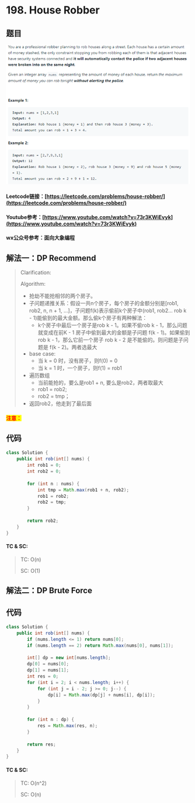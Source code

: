 # 198. House Robber

## 题目

![](<../../.gitbook/assets/image (111).png>)

#### Leetcode链接：[https://leetcode.com/problems/house-robber/](https://leetcode.com/problems/house-robber/)

#### Youtube参考：[https://www.youtube.com/watch?v=73r3KWiEvyk](https://www.youtube.com/watch?v=73r3KWiEvyk)

#### wx公众号参考：面向大象编程

## 解法一：DP Recommend

> Clarification:&#x20;
>
> Algorithm:&#x20;
>
> * 抢劫不能抢相邻的两个房子。
> * 子问题递推关系：假设一共n个房子，每个房子的金额分别是\[rob1, rob2, n, n + 1, ...]，子问题f(k)表示偷前k个房子中(rob1, rob2... rob k - 1)能偷到的最大金额。那么偷k个房子有两种解法：
>   * k个房子中最后一个房子是rob k - 1。如果不偷rob k - 1，那么问题就变成在前K - 1 房子中偷到最大的金额是子问题 f(k - 1)。如果偷到 rob k - 1，那么它前一个房子 rob k - 2 是不能偷的。则问题是子问题是 f(k - 2)。两者选最大
> * base case:&#x20;
>   * 当 k = 0 时，没有房子，则f(0) = 0
>   * 当 k = 1 时，一个房子，则f(1) = rob1
> * 遍历数组
>   * 当前能抢的，要么是rob1 + n, 要么是rob2，两者取最大
>   * rob1 = rob2;
>   * rob2 = tmp；&#x20;
> * 返回rob2，他走到了最后面

#### <mark style="color:red;">注意：</mark>

## 代码

```java
class Solution {
    public int rob(int[] nums) {
        int rob1 = 0;
        int rob2 = 0;
        
        for (int n : nums) {
            int tmp = Math.max(rob1 + n, rob2);
            rob1 = rob2;
            rob2 = tmp;
        }
        
        return rob2;
    }
}
```

#### TC & SC:&#x20;

> TC: O(n)
>
> SC: O(1)

## 解法二：DP Brute Force

## 代码

```java
class Solution {
    public int rob(int[] nums) {
        if (nums.length <= 1) return nums[0];
        if (nums.length == 2) return Math.max(nums[0], nums[1]);
        
        int[] dp = new int[nums.length];
        dp[0] = nums[0];
        dp[1] = nums[1];
        int res = 0;
        for (int i = 2; i < nums.length; i++) {
            for (int j = i - 2; j >= 0; j--) {
                dp[i] = Math.max(dp[j] + nums[i], dp[i]);
            }
        }
        
        for (int n : dp) {
            res = Math.max(res, n);
        }
        
        return res;
    }
}
```

#### TC & SC:&#x20;

> TC: O(n^2)
>
> SC: O(n)



